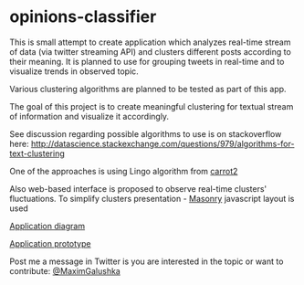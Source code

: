 opinions-classifier
===================

This is small attempt to create application which analyzes real-time stream of data (via twitter streaming API) and clusters different posts according to their meaning. It is planned to use for grouping tweets in real-time and to visualize trends in observed topic.

Various clustering algorithms are planned to be tested as part of this app.

The goal of this project is to create meaningful clustering for textual stream of information and visualize it accordingly.

See discussion regarding possible algorithms to use is on stackoverflow here: http://datascience.stackexchange.com/questions/979/algorithms-for-text-clustering

One of the approaches is using Lingo algorithm from [carrot2](https://github.com/carrot2/carrot2)

Also web-based interface is proposed to observe real-time clusters' fluctuations.
To simplify clusters presentation - [Masonry](http://masonry.desandro.com) javascript layout is used

[Application diagram](https://github.com/mgalushka/opinions-classifier/wiki/Architecture)

[Application prototype](http://ec2-54-68-39-246.us-west-2.compute.amazonaws.com/opinions-classifier/web/)

Post me a message in Twitter is you are interested in the topic or want to contribute: [@MaximGalushka](https://twitter.com/MaximGalushka)


